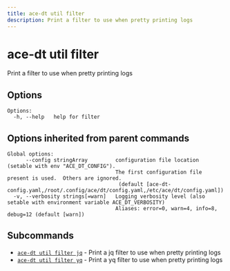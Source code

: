```yaml
---
title: ace-dt util filter
description: Print a filter to use when pretty printing logs
---
```


<!--
This documentation is auto generated by a script.
Please do not edit this file directly.
-->

<!-- markdownlint-disable-next-line single-title -->
# ace-dt util filter

Print a filter to use when pretty printing logs

## Options

```plaintext
Options:
  -h, --help   help for filter
```

## Options inherited from parent commands

```plaintext
Global options:
      --config stringArray         configuration file location (setable with env "ACE_DT_CONFIG").
                                   The first configuration file present is used.  Others are ignored.
                                    (default [ace-dt-config.yaml,/root/.config/ace/dt/config.yaml,/etc/ace/dt/config.yaml])
  -v, --verbosity strings[=warn]   Logging verbosity level (also setable with environment variable ACE_DT_VERBOSITY)
                                   Aliases: error=0, warn=4, info=8, debug=12 (default [warn])
```

## Subcommands

- [`ace-dt util filter jq`](jq.md) - Print a jq filter to use when pretty printing logs
- [`ace-dt util filter yq`](yq.md) - Print a yq filter to use when pretty printing logs

